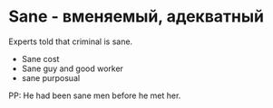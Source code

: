 # Sane - вменяемый, адекватный




Experts told that criminal is sane.

- Sane cost
- Sane guy and good worker
- sane purposual

PP: He had been sane men before he met her.